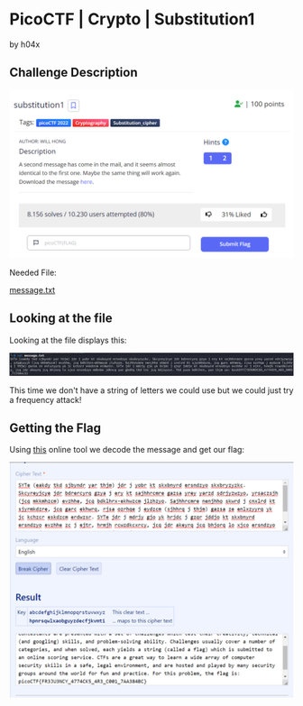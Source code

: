# PicoCTF | Crypto | Substitution1

by h04x

## Challenge Description 

![](./description.png)

Needed File:

[message.txt](./message.txt)

## Looking at the file 

Looking at the file displays this:

![](./message.png)

This time we don't have a string of letters we could use but we could just try a frequency attack! 
 
## Getting the Flag

Using [this](https://www.guballa.de/substitution-solver) online tool we decode the message and get our flag:

![](./flag.png)
